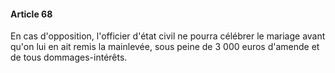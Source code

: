 #### Article 68

En cas d'opposition, l'officier d'état civil ne pourra célébrer le mariage avant qu'on lui en ait remis la mainlevée, sous peine de 3 000 euros d'amende et de tous dommages-intérêts.

